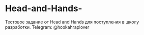 # Head-and-Hands-
Тестовое задание от Head and Hands для поступления в школу разработки.
Telegram: @hookahraplover
